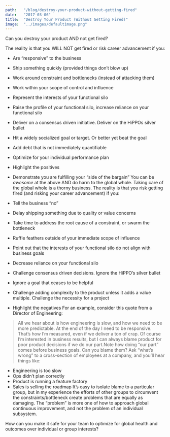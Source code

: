 ```yaml
---
path:	"/blog/destroy-your-product-without-getting-fired"
date:	"2017-03-06"
title:	"Destroy Your Product (Without Getting Fired)"
image:	"../images/defaultimage.png"
---
```


Can you destroy your product AND not get fired?

The reality is that you WILL NOT get fired or risk career advancement if you:

* Are “responsive” to the business
* Ship something quickly (provided things don’t blow up)
* Work around constraint and bottlenecks (instead of attacking them)
* Work within your scope of control and influence
* Represent the interests of your functional silo
* Raise the profile of your functional silo, increase reliance on your functional silo
* Deliver on a consensus driven initiative. Deliver on the HiPPOs silver bullet
* Hit a widely socialized goal or target. Or better yet beat the goal
* Add debt that is not immediately quantifiable
* Optimize for your individual performance plan
* Highlight the positives
* Demonstrate you are fulfilling your “side of the bargain”
You can be *awesome* at the above AND do harm to the global whole. Taking care of the global whole is a thorny business. The reality is that you risk getting fired (and risking your career advancement) if you:

* Tell the business “no”
* Delay shipping something due to quality or value concerns
* Take time to address the root cause of a constraint, or swarm the bottleneck
* Ruffle feathers outside of your immediate scope of influence
* Point out that the interests of your functional silo do not align with business goals
* Decrease reliance on your functional silo
* Challenge consensus driven decisions. Ignore the HiPPO’s silver bullet
* Ignore a goal that ceases to be helpful
* Challenge adding complexity to the product unless it adds a value multiple. Challenge the necessity for a project
* Highlight the negatives
For an example, consider this quote from a Director of Engineering:


> All we hear about is how engineering is slow, and how we need to be more predictable. At the end of the day I need to be responsive. That’s how I’m measured, even if we deliver a ton of crap. Of course I’m interested in business results, but I can always blame product for poor product decisions if we do our part.Note how doing “our part” comes before business goals. Can you blame them? Ask “what’s wrong” to a cross-section of employees at a company, and you’ll hear things like:

* Engineering is too slow
* Ops didn’t plan correctly
* Product is running a feature factory
* Sales is selling the roadmap
It’s easy to isolate blame to a particular group, but in my experience the efforts of other groups to circumvent the constraints/bottleneck create problems that are equally as damaging. The “problem” is more one of how to approach global continuous improvement, and not the problem of an individual subsystem.

How can you make it safe for your team to optimize for global health and outcomes over individual or group interests?

